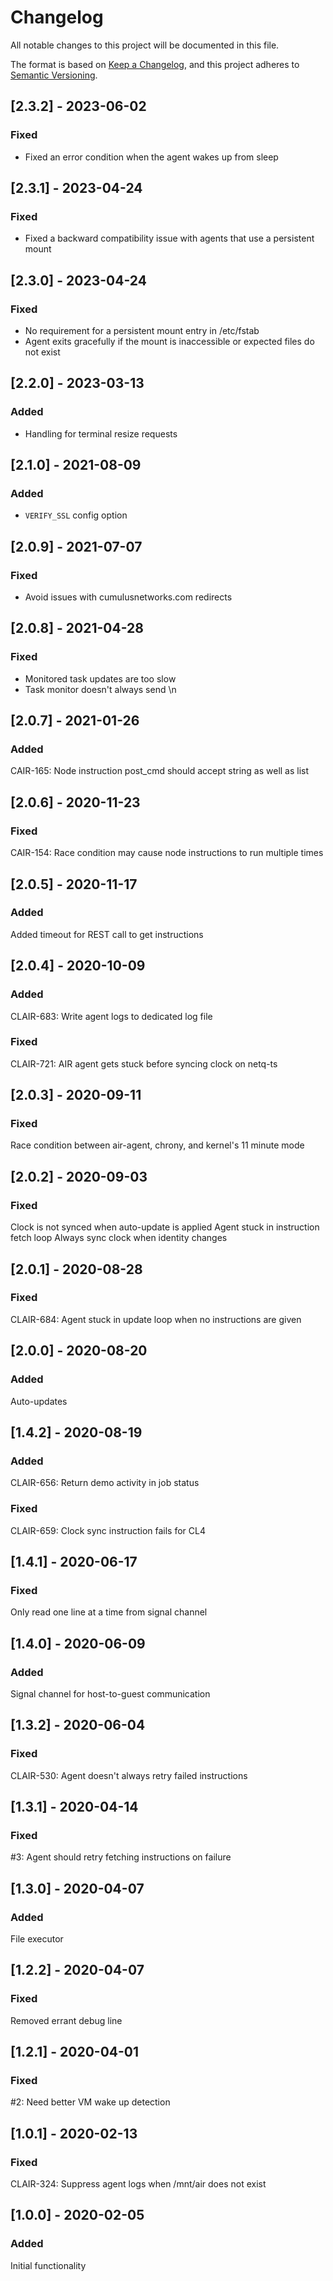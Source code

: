 # Changelog
All notable changes to this project will be documented in this file.

The format is based on [Keep a Changelog](https://keepachangelog.com/en/1.0.0/),
and this project adheres to [Semantic Versioning](https://semver.org/spec/v2.0.0.html).

## [2.3.2] - 2023-06-02
### Fixed
- Fixed an error condition when the agent wakes up from sleep

## [2.3.1] - 2023-04-24
### Fixed
- Fixed a backward compatibility issue with agents that use a persistent mount

## [2.3.0] - 2023-04-24
### Fixed
- No requirement for a persistent mount entry in /etc/fstab
- Agent exits gracefully if the mount is inaccessible or expected files do not exist

## [2.2.0] - 2023-03-13
### Added
- Handling for terminal resize requests

## [2.1.0] - 2021-08-09
### Added
- `VERIFY_SSL` config option

## [2.0.9] - 2021-07-07
### Fixed
- Avoid issues with cumulusnetworks.com redirects

## [2.0.8] - 2021-04-28
### Fixed
- Monitored task updates are too slow
- Task monitor doesn't always send \n

## [2.0.7] - 2021-01-26
### Added
CAIR-165: Node instruction post_cmd should accept string as well as list

## [2.0.6] - 2020-11-23
### Fixed
CAIR-154: Race condition may cause node instructions to run multiple times

## [2.0.5] - 2020-11-17
### Added
Added timeout for REST call to get instructions

## [2.0.4] - 2020-10-09
### Added
CLAIR-683: Write agent logs to dedicated log file
### Fixed
CLAIR-721: AIR agent gets stuck before syncing clock on netq-ts

## [2.0.3] - 2020-09-11
### Fixed
Race condition between air-agent, chrony, and kernel's 11 minute mode

## [2.0.2] - 2020-09-03
### Fixed
Clock is not synced when auto-update is applied
Agent stuck in instruction fetch loop
Always sync clock when identity changes

## [2.0.1] - 2020-08-28
### Fixed
CLAIR-684: Agent stuck in update loop when no instructions are given

## [2.0.0] - 2020-08-20
### Added
Auto-updates

## [1.4.2] - 2020-08-19
### Added
CLAIR-656: Return demo activity in job status
### Fixed
CLAIR-659: Clock sync instruction fails for CL4

## [1.4.1] - 2020-06-17
### Fixed
Only read one line at a time from signal channel

## [1.4.0] - 2020-06-09
### Added
Signal channel for host-to-guest communication

## [1.3.2] - 2020-06-04
### Fixed
CLAIR-530: Agent doesn't always retry failed instructions

## [1.3.1] - 2020-04-14
### Fixed
#3: Agent should retry fetching instructions on failure

## [1.3.0] - 2020-04-07
### Added
File executor

## [1.2.2] - 2020-04-07
### Fixed
Removed errant debug line

## [1.2.1] - 2020-04-01
### Fixed
#2: Need better VM wake up detection

## [1.0.1] - 2020-02-13
### Fixed
CLAIR-324: Suppress agent logs when /mnt/air does not exist

## [1.0.0] - 2020-02-05
### Added
Initial functionality
